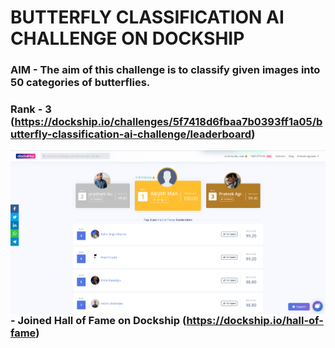 # BUTTERFLY CLASSIFICATION AI CHALLENGE ON DOCKSHIP

### AIM - The aim of this challenge is to classify given images into 50 categories of butterflies.

### Rank - 3 (https://dockship.io/challenges/5f7418d6fbaa7b0393ff1a05/butterfly-classification-ai-challenge/leaderboard)
<img src="rank.png"
     alt="Markdown Monster icon"
     style="float: left; margin-right: 10px;" />
###      - Joined Hall of Fame on Dockship (https://dockship.io/hall-of-fame)
